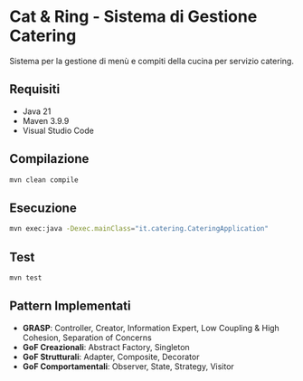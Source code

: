 # Cat & Ring - Sistema di Gestione Catering

Sistema per la gestione di menù e compiti della cucina per servizio catering.

## Requisiti
- Java 21
- Maven 3.9.9
- Visual Studio Code

## Compilazione
```bash
mvn clean compile
```

## Esecuzione
```bash
mvn exec:java -Dexec.mainClass="it.catering.CateringApplication"
```

## Test
```bash
mvn test
```

## Pattern Implementati
- **GRASP**: Controller, Creator, Information Expert, Low Coupling & High Cohesion, Separation of Concerns
- **GoF Creazionali**: Abstract Factory, Singleton
- **GoF Strutturali**: Adapter, Composite, Decorator
- **GoF Comportamentali**: Observer, State, Strategy, Visitor
